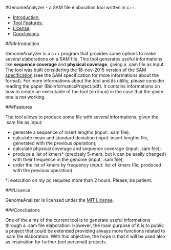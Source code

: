 #GenomeAnalyzer - a SAM file elaboration tool written in c++.

* [Introduction](README.md#Introduction);
* [Tool Features](README.md#Features);
* [License](README.md#License);
* [Conclusions](README.md#Conclusions).

###Introduction

GenomeAnalyzer is a c++ program that provides some options to make several elaborations on a SAM file.
This tool generates useful informations like **sequence coverage** and **physical coverage**, giving a .sam file as input.
The tool was built considering the 18-nov-2015 version of the [SAM specification](https://samtools.github.io/hts-specs/SAMv1.pdf) (see the SAM specification for more informations about the format).
For more informations about the tool and its utility, please consider reading the paper (BioinformaticsProject.pdf). It contains informations on how to create an executable of the tool (on linux) in the case that the given one is not working.

###Features

The tool allows to produce some file with several informations, given the .sam file as input:
  * generate a sequence of insert lengths  (input: .sam file);
  * calculate mean and standard deviation (input: insert lengths file, generated with the previous operation);
  * calculate physical coverage and sequence coverage (input: .sam file);
  * produce a list of kmers* (precisely 5-mers, but k can be easily changed) with their frequence in the genome  (input: .sam file);
  * order the list of kmers by frequency  (input: list of kmers file, produced with the previous operation).

*: execution on my pc required more than 2 hours. Please, be patient. 

###Licence

GenomeAnalizer is licensed under the [MIT License](https://github.com/Benry8/GenomeAnalyzer/blob/master/LICENSE.md).

###Conclusions

One of the aims of the current tool is to generate useful informations through a .sam file elaboration. However, the main purpose of it is to public a project that could be extended providing always more functions related to .sam file elaboration. With this objective, the hope is that it will be used also as inspiration for further (not personal) projects.
